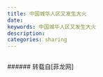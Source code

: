 ```yaml
---
title: 中国城华人区又发生大火
date: 
keywords: 中国城华人区又发生大火
description: 
categories: sharing
---
```

<td class="t_f" id="postmessage_1368561">

<img alt="" border="0" class="zoom" data-cf-modified-6233c37e19d9e93064be6439-="" file="http://www.flw.ph/data/appbyme/upload/image/201805/28/S4eKMF1BJVAb.jpg" id="aimg_IDem6" lazyloadthumb="1" onclick="" onmouseover="" src="http://www.flw.ph/data/appbyme/upload/image/201805/28/S4eKMF1BJVAb.jpg"/><br/>
<img alt="" border="0" class="zoom" data-cf-modified-6233c37e19d9e93064be6439-="" file="http://www.flw.ph/data/appbyme/upload/image/201805/28/ejlwMGLWzor0.jpg" id="aimg_znsOs" lazyloadthumb="1" onclick="" onmouseover="" src="http://www.flw.ph/data/appbyme/upload/image/201805/28/ejlwMGLWzor0.jpg"/><br/>
</td>
###### 转载自[菲龙网]